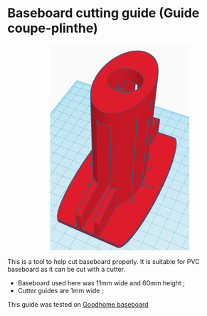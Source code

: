 # Baseboard cutting guide (Guide coupe-plinthe)
<p align="center">
  <img alt="3dWiew" src="./images/3D.PNG"/>
</p>
This is a tool to help cut baseboard properly. It is suitable for PVC baseboard as it can be cut with a cutter.

- Baseboard used here was 11mm wide and 60mm height ;
- Cutter guides are 1mm wide ;

This guide was tested on [Goodhome baseboard](https://www.bricodepot.fr/catalogue/plinthe-pvc-imitation-ardoise-l-220-x-h-6-cm-x-ep-11-mm/prod60560/) 
